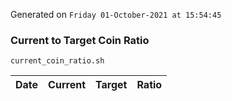 Generated on `Friday 01-October-2021 at 15:54:45`

### Current to Target Coin Ratio
`current_coin_ratio.sh`

Date|Current|Target|Ratio
---|---|---|---
